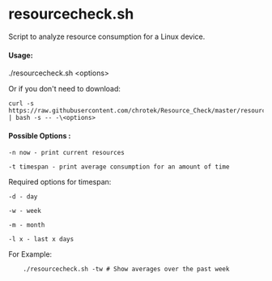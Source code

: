 # resourcecheck.sh

Script to analyze resource consumption for a Linux device. 

#### Usage:

./resourcecheck.sh \<options>

Or if you don't need to download:

    curl -s https://raw.githubusercontent.com/chrotek/Resource_Check/master/resourcecheck.sh | bash -s -- -\<options>


#### Possible Options :

    -n now - print current resources

    -t timespan - print average consumption for an amount of time

  Required options for timespan:
  
    -d - day
    
    -w - week
    
    -m - month
    
    -l x - last x days

  For Example:
  
        ./resourcecheck.sh -tw # Show averages over the past week
